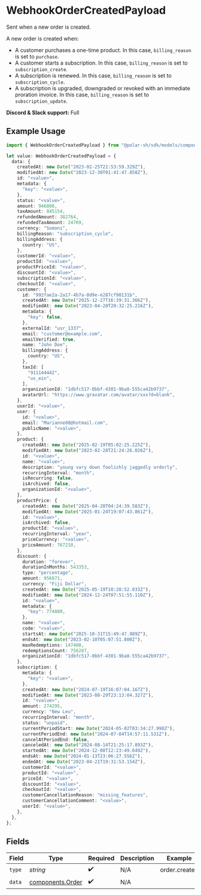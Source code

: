 # WebhookOrderCreatedPayload

Sent when a new order is created.

A new order is created when:

* A customer purchases a one-time product. In this case, `billing_reason` is set to `purchase`.
* A customer starts a subscription. In this case, `billing_reason` is set to `subscription_create`.
* A subscription is renewed. In this case, `billing_reason` is set to `subscription_cycle`.
* A subscription is upgraded, downgraded or revoked with an immediate proration invoice. In this case, `billing_reason` is set to `subscription_update`.

**Discord & Slack support:** Full

## Example Usage

```typescript
import { WebhookOrderCreatedPayload } from "@polar-sh/sdk/models/components/webhookordercreatedpayload.js";

let value: WebhookOrderCreatedPayload = {
  data: {
    createdAt: new Date("2023-02-25T22:53:59.329Z"),
    modifiedAt: new Date("2023-12-30T01:41:47.858Z"),
    id: "<value>",
    metadata: {
      "key": "<value>",
    },
    status: "<value>",
    amount: 946808,
    taxAmount: 845154,
    refundedAmount: 382764,
    refundedTaxAmount: 24769,
    currency: "Somoni",
    billingReason: "subscription_cycle",
    billingAddress: {
      country: "US",
    },
    customerId: "<value>",
    productId: "<value>",
    productPriceId: "<value>",
    discountId: "<value>",
    subscriptionId: "<value>",
    checkoutId: "<value>",
    customer: {
      id: "992fae2a-2a17-4b7a-8d9e-e287cf90131b",
      createdAt: new Date("2025-12-27T16:39:31.366Z"),
      modifiedAt: new Date("2023-04-20T20:32:25.216Z"),
      metadata: {
        "key": false,
      },
      externalId: "usr_1337",
      email: "customer@example.com",
      emailVerified: true,
      name: "John Doe",
      billingAddress: {
        country: "US",
      },
      taxId: [
        "911144442",
        "us_ein",
      ],
      organizationId: "1dbfc517-0bbf-4301-9ba8-555ca42b9737",
      avatarUrl: "https://www.gravatar.com/avatar/xxx?d=blank",
    },
    userId: "<value>",
    user: {
      id: "<value>",
      email: "Marianne88@hotmail.com",
      publicName: "<value>",
    },
    product: {
      createdAt: new Date("2025-02-19T05:02:25.225Z"),
      modifiedAt: new Date("2023-02-28T21:24:26.026Z"),
      id: "<value>",
      name: "<value>",
      description: "young vary down foolishly jaggedly orderly",
      recurringInterval: "month",
      isRecurring: false,
      isArchived: false,
      organizationId: "<value>",
    },
    productPrice: {
      createdAt: new Date("2025-04-20T04:24:39.583Z"),
      modifiedAt: new Date("2025-01-24T19:07:43.861Z"),
      id: "<value>",
      isArchived: false,
      productId: "<value>",
      recurringInterval: "year",
      priceCurrency: "<value>",
      priceAmount: 767210,
    },
    discount: {
      duration: "forever",
      durationInMonths: 543353,
      type: "percentage",
      amount: 956871,
      currency: "Fiji Dollar",
      createdAt: new Date("2025-05-19T10:28:52.033Z"),
      modifiedAt: new Date("2024-12-24T07:51:55.110Z"),
      id: "<value>",
      metadata: {
        "key": 774880,
      },
      name: "<value>",
      code: "<value>",
      startsAt: new Date("2025-10-31T15:49:47.989Z"),
      endsAt: new Date("2023-02-10T05:07:51.800Z"),
      maxRedemptions: 147400,
      redemptionsCount: 756287,
      organizationId: "1dbfc517-0bbf-4301-9ba8-555ca42b9737",
    },
    subscription: {
      metadata: {
        "key": "<value>",
      },
      createdAt: new Date("2024-07-19T16:07:04.167Z"),
      modifiedAt: new Date("2023-08-29T23:13:04.327Z"),
      id: "<value>",
      amount: 274295,
      currency: "New Leu",
      recurringInterval: "month",
      status: "unpaid",
      currentPeriodStart: new Date("2024-05-02T03:34:27.990Z"),
      currentPeriodEnd: new Date("2024-07-04T14:57:11.531Z"),
      cancelAtPeriodEnd: false,
      canceledAt: new Date("2024-08-14T21:25:17.893Z"),
      startedAt: new Date("2024-12-08T12:23:49.649Z"),
      endsAt: new Date("2024-01-13T23:06:27.556Z"),
      endedAt: new Date("2023-04-21T19:31:53.154Z"),
      customerId: "<value>",
      productId: "<value>",
      priceId: "<value>",
      discountId: "<value>",
      checkoutId: "<value>",
      customerCancellationReason: "missing_features",
      customerCancellationComment: "<value>",
      userId: "<value>",
    },
  },
};
```

## Fields

| Field                                                | Type                                                 | Required                                             | Description                                          | Example                                              |
| ---------------------------------------------------- | ---------------------------------------------------- | ---------------------------------------------------- | ---------------------------------------------------- | ---------------------------------------------------- |
| `type`                                               | *string*                                             | :heavy_check_mark:                                   | N/A                                                  | order.created                                        |
| `data`                                               | [components.Order](../../models/components/order.md) | :heavy_check_mark:                                   | N/A                                                  |                                                      |